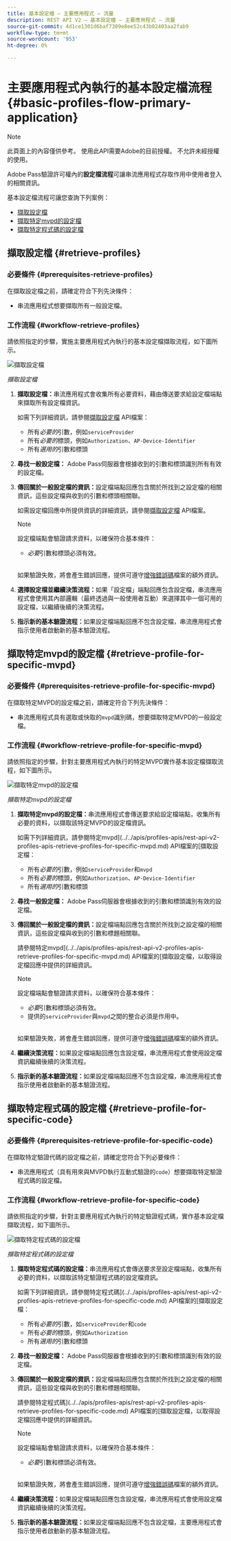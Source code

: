 ```yaml
---
title: 基本設定檔 — 主要應用程式 — 流量
description: REST API V2 — 基本設定檔 — 主要應用程式 — 流量
source-git-commit: 4d1ce1301d6baf7309e8ee52c43b02403aa2fab9
workflow-type: tm+mt
source-wordcount: '953'
ht-degree: 0%

---
```



# 主要應用程式內執行的基本設定檔流程 {#basic-profiles-flow-primary-application}

>[!NOTE]
>
> 此頁面上的內容僅供參考。 使用此API需要Adobe的目前授權。 不允許未經授權的使用。

Adobe Pass驗證許可權內的&#x200B;**設定檔流程**&#x200B;可讓串流應用程式存取作用中使用者登入的相關資訊。

基本設定檔流程可讓您查詢下列案例：

* [擷取設定檔](#retrieve-profiles)
* [擷取特定mvpd的設定檔](#retrieve-profile-for-specific-mvpd)
* [擷取特定程式碼的設定檔](#retrieve-profile-for-specific-code)

## 擷取設定檔 {#retrieve-profiles}

### 必要條件 {#prerequisites-retrieve-profiles}

在擷取設定檔之前，請確定符合下列先決條件：

* 串流應用程式想要擷取所有一般設定檔。

### 工作流程 {#workflow-retrieve-profiles}

請依照指定的步驟，實施主要應用程式內執行的基本設定檔擷取流程，如下圖所示。

![擷取設定檔](../../../assets/rest-api-v2/flows/basic-flows/rest-api-v2-retrieve-profiles-within-primary-application.png)

*擷取設定檔*

1. **擷取設定檔：**&#x200B;串流應用程式會收集所有必要資料，藉由傳送要求給設定檔端點來擷取所有設定檔資訊。

   如需下列詳細資訊，請參閱[擷取設定檔](../../apis/profiles-apis/rest-api-v2-profiles-apis-retrieve-profiles.md) API檔案：
   * 所有&#x200B;_必要的_&#x200B;引數，例如`serviceProvider`
   * 所有&#x200B;_必要的_&#x200B;標頭，例如`Authorization`、`AP-Device-Identifier`
   * 所有&#x200B;_選用的_&#x200B;引數和標頭

1. **尋找一般設定檔：** Adobe Pass伺服器會根據收到的引數和標頭識別所有有效的設定檔。

1. **傳回關於一般設定檔的資訊：**&#x200B;設定檔端點回應包含關於所找到之設定檔的相關資訊，這些設定檔與收到的引數和標頭相關聯。

   如需設定檔回應中所提供資訊的詳細資訊，請參閱[擷取設定檔](../../apis/profiles-apis/rest-api-v2-profiles-apis-retrieve-profiles.md) API檔案。

   >[!NOTE]
   >
   > 設定檔端點會驗證請求資料，以確保符合基本條件：
   >
   > * _必要_&#x200B;引數和標頭必須有效。
   >
   > <br/>
   >
   > 如果驗證失敗，將會產生錯誤回應，提供可遵守[增強錯誤碼](../../../enhanced-error-codes.md)檔案的額外資訊。

1. **選擇設定檔並繼續決策流程：**&#x200B;如果「設定檔」端點回應包含設定檔，串流應用程式會使用其內部邏輯（最終透過與一般使用者互動）來選擇其中一個可用的設定檔，以繼續後續的決策流程。

1. **指示新的基本驗證流程：**&#x200B;如果設定檔端點回應不包含設定檔，串流應用程式會指示使用者啟動新的基本驗證流程。

## 擷取特定mvpd的設定檔 {#retrieve-profile-for-specific-mvpd}

### 必要條件 {#prerequisites-retrieve-profile-for-specific-mvpd}

在擷取特定MVPD的設定檔之前，請確定符合下列先決條件：

* 串流應用程式具有選取或快取的`mvpd`識別碼，想要擷取特定MVPD的一般設定檔。

### 工作流程 {#workflow-retrieve-profile-for-specific-mvpd}

請依照指定的步驟，針對主要應用程式內執行的特定MVPD實作基本設定檔擷取流程，如下圖所示。

![擷取特定mvpd的設定檔](../../../assets/rest-api-v2/flows/basic-flows/rest-api-v2-retrieve-profile-within-primary-application-for-specific-mvpd.png)

*擷取特定mvpd的設定檔*

1. **擷取特定mvpd的設定檔：**&#x200B;串流應用程式會傳送要求給設定檔端點，收集所有必要的資料，以擷取該特定MVPD的設定檔資訊。

   如需下列詳細資訊，請參閱特定mvpd](../../apis/profiles-apis/rest-api-v2-profiles-apis-retrieve-profiles-for-specific-mvpd.md) API檔案的[擷取設定檔：
   * 所有&#x200B;_必要的_&#x200B;引數，例如`serviceProvider`和`mvpd`
   * 所有&#x200B;_必要的_&#x200B;標頭，例如`Authorization`、`AP-Device-Identifier`
   * 所有&#x200B;_選用的_&#x200B;引數和標頭

1. **尋找一般設定檔：** Adobe Pass伺服器會根據收到的引數和標頭識別有效的設定檔。

1. **傳回關於一般設定檔的資訊：**&#x200B;設定檔端點回應包含關於所找到之設定檔的相關資訊，這些設定檔與收到的引數和標題相關聯。

   請參閱特定mvpd](../../apis/profiles-apis/rest-api-v2-profiles-apis-retrieve-profiles-for-specific-mvpd.md) API檔案的[擷取設定檔，以取得設定檔回應中提供的詳細資訊。

   >[!NOTE]
   >
   > 設定檔端點會驗證請求資料，以確保符合基本條件：
   >
   > * _必要_&#x200B;引數和標頭必須有效。
   > * 提供的`serviceProvider`與`mvpd`之間的整合必須是作用中。
   >
   > <br/>
   > 
   > 如果驗證失敗，將會產生錯誤回應，提供可遵守[增強錯誤碼](../../../enhanced-error-codes.md)檔案的額外資訊。

1. **繼續決策流程：**&#x200B;如果設定檔端點回應包含設定檔，串流應用程式會使用設定檔資訊繼續後續的決策流程。

1. **指示新的基本驗證流程：**&#x200B;如果設定檔端點回應不包含設定檔，串流應用程式會指示使用者啟動新的基本驗證流程。

## 擷取特定程式碼的設定檔 {#retrieve-profile-for-specific-code}

### 必要條件 {#prerequisites-retrieve-profile-for-specific-code}

在擷取特定驗證代碼的設定檔之前，請確定您符合下列必要條件：

* 串流應用程式（具有用來與MVPD執行互動式驗證的`code`）想要擷取特定驗證程式碼的設定檔。

### 工作流程 {#workflow-retrieve-profile-for-specific-code}

請依照指定的步驟，針對主要應用程式內執行的特定驗證程式碼，實作基本設定檔擷取流程，如下圖所示。

![擷取特定程式碼的設定檔](../../../assets/rest-api-v2/flows/basic-flows/rest-api-v2-retrieve-profile-within-primary-application-for-specific-code.png)

*擷取特定程式碼的設定檔*

1. **擷取特定程式碼的設定檔：**&#x200B;串流應用程式會傳送要求至設定檔端點，收集所有必要的資料，以擷取該特定驗證程式碼的設定檔資訊。

   如需下列詳細資訊，請參閱特定程式碼](../../apis/profiles-apis/rest-api-v2-profiles-apis-retrieve-profiles-for-specific-code.md) API檔案的[擷取設定檔：
   * 所有&#x200B;_必要的_&#x200B;引數，如`serviceProvider`和`code`
   * 所有&#x200B;_必要的_&#x200B;標頭，例如`Authorization`
   * 所有&#x200B;_選用的_&#x200B;引數和標頭

1. **尋找一般設定檔：** Adobe Pass伺服器會根據收到的引數和標頭識別有效的設定檔。

1. **傳回關於一般設定檔的資訊：**&#x200B;設定檔端點回應包含關於所找到之設定檔的相關資訊，這些設定檔與收到的引數和標題相關聯。

   請參閱特定程式碼](../../apis/profiles-apis/rest-api-v2-profiles-apis-retrieve-profiles-for-specific-code.md) API檔案的[擷取設定檔，以取得設定檔回應中提供的詳細資訊。

   >[!NOTE]
   >
   > 設定檔端點會驗證請求資料，以確保符合基本條件：
   >
   > * _必要_&#x200B;引數和標頭必須有效。
   >
   > <br/>
   >
   > 如果驗證失敗，將會產生錯誤回應，提供可遵守[增強錯誤碼](../../../enhanced-error-codes.md)檔案的額外資訊。

1. **繼續決策流程：**&#x200B;如果設定檔端點回應包含設定檔，串流應用程式會使用設定檔資訊繼續後續的決策流程。

1. **指示新的基本驗證流程：**&#x200B;如果設定檔端點回應不包含設定檔，主要應用程式會指示使用者啟動新的基本驗證流程。
